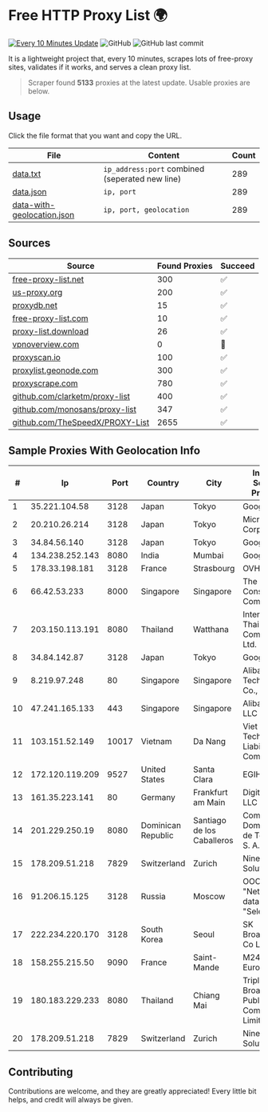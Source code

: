 
# Free HTTP Proxy List 🌍

[![Every 10 Minutes Update](https://github.com/mertguvencli/http-proxy-list/actions/workflows/main.yml/badge.svg?branch=main)](https://github.com/mertguvencli/http-proxy-list/actions/workflows/main.yml)
![GitHub](https://img.shields.io/github/license/mertguvencli/http-proxy-list)
![GitHub last commit](https://img.shields.io/github/last-commit/mertguvencli/http-proxy-list)

It is a lightweight project that, every 10 minutes, scrapes lots of free-proxy sites, validates if it works, and serves a clean proxy list.


> Scraper found **5133** proxies at the latest update. Usable proxies are below.

## Usage

Click the file format that you want and copy the URL.


|File|Content|Count|
|----|-------|-----|
|[data.txt](https://raw.githubusercontent.com/mertguvencli/http-proxy-list/main/proxy-list/data.txt)|`ip_address:port` combined (seperated new line)|289|
|[data.json](https://raw.githubusercontent.com/mertguvencli/http-proxy-list/main/proxy-list/data.json)|`ip, port`|289|
|[data-with-geolocation.json](https://raw.githubusercontent.com/mertguvencli/http-proxy-list/main/proxy-list/data-with-geolocation.json)|`ip, port, geolocation`|289|

## Sources

|Source|Found Proxies|Succeed|
|------|-------------|-------|
|[free-proxy-list.net](https://free-proxy-list.net)|300|✅|
|[us-proxy.org](https://www.us-proxy.org)|200|✅|
|[proxydb.net](http://proxydb.net)|15|✅|
|[free-proxy-list.com](https://free-proxy-list.com/?page=&port=&type%5B%5D=http&type%5B%5D=https&up_time=0&search=Search)|10|✅|
|[proxy-list.download](https://www.proxy-list.download/HTTP)|26|✅|
|[vpnoverview.com](https://vpnoverview.com/privacy/anonymous-browsing/free-proxy-servers)|0|🚫|
|[proxyscan.io](https://www.proxyscan.io)|100|✅|
|[proxylist.geonode.com](https://proxylist.geonode.com/api/proxy-list?limit=300&page=1&sort_by=lastChecked&sort_type=desc&protocols=http,https)|300|✅|
|[proxyscrape.com](https://api.proxyscrape.com/v2/?request=displayproxies&protocol=http&timeout=10000&country=all&ssl=all&anonymity=all)|780|✅|
|[github.com/clarketm/proxy-list](https://raw.githubusercontent.com/clarketm/proxy-list/master/proxy-list-raw.txt)|400|✅|
|[github.com/monosans/proxy-list](https://raw.githubusercontent.com/monosans/proxy-list/main/proxies/http.txt)|347|✅|
|[github.com/TheSpeedX/PROXY-List](https://raw.githubusercontent.com/TheSpeedX/PROXY-List/master/http.txt)|2655|✅|


## Sample Proxies With Geolocation Info

|#|Ip|Port|Country|City|Internet Service Provider|
|-|--|----|-------|----|-------------------------|
|1|35.221.104.58|3128|Japan|Tokyo|Google LLC|
|2|20.210.26.214|3128|Japan|Tokyo|Microsoft Corporation|
|3|34.84.56.140|3128|Japan|Tokyo|Google LLC|
|4|134.238.252.143|8080|India|Mumbai|Google LLC|
|5|178.33.198.181|3128|France|Strasbourg|OVH SAS|
|6|66.42.53.233|8000|Singapore|Singapore|The Constant Company|
|7|203.150.113.191|8080|Thailand|Watthana|Internet Thailand Company Ltd.|
|8|34.84.142.87|3128|Japan|Tokyo|Google LLC|
|9|8.219.97.248|80|Singapore|Singapore|Alibaba (US) Technology Co., Ltd.|
|10|47.241.165.133|443|Singapore|Singapore|Alibaba.com LLC|
|11|103.151.52.149|10017|Vietnam|Da Nang|Viet Digital Technology Liability Company|
|12|172.120.119.209|9527|United States|Santa Clara|EGIHosting|
|13|161.35.223.141|80|Germany|Frankfurt am Main|DigitalOcean, LLC|
|14|201.229.250.19|8080|Dominican Republic|Santiago de los Caballeros|Compañía Dominicana de Teléfonos S. A.|
|15|178.209.51.218|7829|Switzerland|Zurich|Nine Internet Solutions AG|
|16|91.206.15.125|3128|Russia|Moscow|OOO "Network of data-centers "Selectel"|
|17|222.234.220.170|3128|South Korea|Seoul|SK Broadband Co Ltd|
|18|158.255.215.50|9090|France|Saint-Mande|M247 Europe SRL|
|19|180.183.229.233|8080|Thailand|Chiang Mai|Triple T Broadband Public Company Limited|
|20|178.209.51.218|7829|Switzerland|Zurich|Nine Internet Solutions AG|



## Contributing

Contributions are welcome, and they are greatly appreciated! Every
little bit helps, and credit will always be given.

